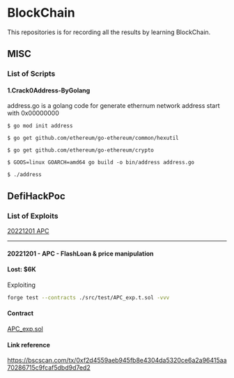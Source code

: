 # BlockChain

This repositories is for recording all the results by learning BlockChain.


## MISC

### List of Scripts

#### 1.Crack0Address-ByGolang

address.go is a golang code for generate ethernum network address start with 0x00000000

```
$ go mod init address 

$ go get github.com/ethereum/go-ethereum/common/hexutil

$ go get github.com/ethereum/go-ethereum/crypto

$ GOOS=linux GOARCH=amd64 go build -o bin/address address.go

$ ./address
```

## DefiHackPoc

### List of Exploits

[20221201 APC](#20221201---apc---flashloan--price-manipulation)

---
#### 20221201 - APC - FlashLoan & price manipulation
#### Lost:  $6K

Exploiting

```sh
forge test --contracts ./src/test/APC_exp.t.sol -vvv
```

#### Contract

[APC_exp.sol](DefiHackPoc/src/test/APC_exp.t.sol)

#### Link reference

https://bscscan.com/tx/0xf2d4559aeb945fb8e4304da5320ce6a2a96415aa70286715c9fcaf5dbd9d7ed2